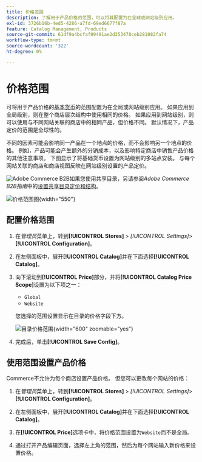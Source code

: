 ```yaml
---
title: 价格范围
description: 了解用于产品价格的范围，可以将其配置为在全球或网站级别应用。
exl-id: 3726b16b-4ed5-4286-a7fd-69ed6677f87a
feature: Catalog Management, Products
source-git-commit: 61df9a4bcfaf09491ae2d353478ceb281082fa74
workflow-type: tm+mt
source-wordcount: '322'
ht-degree: 0%

---
```


# 价格范围

可将用于产品价格的[基本货币](../stores-purchase/currency-configuration.md)的范围配置为在全局或网站级别应用。 如果应用到全局级别，则在整个商店层次结构中使用相同的价格。 如果应用到网站级别，则可以使用与不同网站关联的商店中的相同产品，但价格不同。 默认情况下，产品定价的范围是全球性的。

不同的因素可能会影响同一产品在一个地点的价格，而不会影响另一个地点的价格。 例如，产品可能会产生额外的分销成本，以及影响特定商店中销售产品价格的其他注意事项。 下图显示了将基础货币设置为网站级别的多站点安装。 与每个网站关联的商店和商店视图反映在网站级别设置的产品定价。

![Adobe Commerce B2B](../assets/b2b.svg)如果您使用共享目录，另请参阅&#x200B;_Adobe Commerce B2B指南_&#x200B;中的[设置共享目录定价和结构](../b2b/catalog-shared-pricing-structure.md)。

![价格范围图](./assets/catalog-price-scope.svg){width="550"}

## 配置价格范围

1. 在&#x200B;_管理员_&#x200B;菜单上，转到&#x200B;**[!UICONTROL Stores]** > _[!UICONTROL Settings]_>**[!UICONTROL Configuration]**。

1. 在左侧面板中，展开&#x200B;**[!UICONTROL Catalog]**&#x200B;并在下面选择&#x200B;**[!UICONTROL Catalog]**。

1. 向下滚动到&#x200B;**[!UICONTROL Price]**&#x200B;部分，并将&#x200B;**[!UICONTROL Catalog Price Scope]**&#x200B;设置为以下项之一：

   - `Global`
   - `Website`

   您选择的范围设置显示在目录的价格字段下方。

   ![目录价格范围](./assets/catalog-price.png){width="600" zoomable="yes"}

1. 完成后，单击&#x200B;**[!UICONTROL Save Config]**。

## 使用范围设置产品价格

Commerce不允许为每个商店设置产品价格。 但您可以更改每个网站的价格：

1. 在&#x200B;_管理员_&#x200B;菜单上，转到&#x200B;**[!UICONTROL Stores]** > _[!UICONTROL Settings]_>**[!UICONTROL Configuration]**。

1. 在左侧面板中，展开&#x200B;**[!UICONTROL Catalog]**&#x200B;并在下面选择&#x200B;**[!UICONTROL Catalog]**。

1. 在&#x200B;**[!UICONTROL Price]**&#x200B;选项卡中，将价格范围设置为`Website`而不是全局。

1. 通过打开产品编辑页面，选择左上角的范围，然后为每个网站输入新价格来设置价格。
